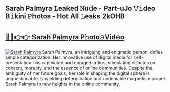 ## Sarah Palmyra 𝙻eaked 𝙽u𝚍e - Part-uJo 𝚅𝚒deo B𝚒kini 𝙿hotos - Hot All 𝙻eaks 2kOHB

# <h2><a href="http://ld0i3n.urlbe.top/?page=Sarah+Palmyra">🔗🔗👉👉 Sarah Palmyra P𝚑oto𝚜Vid𝚎o</a></h2>

[![Sarah Palmyra](https://i.imgur.com/eBuTRDB.gif)](http://ld0i3n.urlbe.top/?page=Sarah+Palmyra)
Sarah Palmyra, an intriguing and enigmatic person, defies simple categorization. Her innovative use of digital media for self-presentation has captivated and enraged critics, stimulating debates on consent, morality, and the essence of online communities. Despite the ambiguity of her future goals, her role in shaping the digital sphere is unquestionable. Unyielding determination and undeniable magnetism propel Sarah Palmyra to new heights in the online community.
